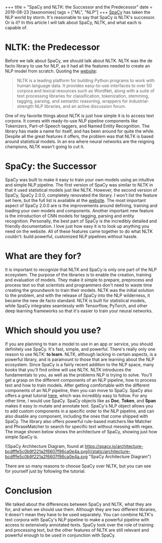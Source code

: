 +++
title = "SpaCy and NLTK: the Successor and the Predecessor"
date = 2019-08-23
[taxonomies]
tags = ["ML", "NLP"]
+++
[SpaCy](https://spacy.io/) has taken the NLP world by storm. It's reasonable to say that SpaCy is NLTK's successor. Or is it? In this article I will talk about SpaCy, NLTK, and what each is capable of.

# NLTK: the Predecessor

Before we talk about SpaCy, we should talk about NLTK. NLTK was the de facto library to use for NLP, as it had all the features needed to create an NLP model from scratch. Quoting the [website](https://www.nltk.org/):

> NLTK is a leading platform for building Python programs to work with human language data. It provides easy-to-use interfaces to over 50 corpora and lexical resources such as WordNet, along with a suite of text processing libraries for classification, tokenization, stemming, tagging, parsing, and semantic reasoning, wrappers for industrial-strength NLP libraries, and an active discussion forum.

One of my favorite things about NLTK is just how simple it is to access text corpora. It comes with ready-to-use NLP pipeline components like Tokenizers, Part-of-Speech taggers, and Named Entity Recognition. The library has made a name for itself, and has been around for quite the while. Despite all the great features it offers, the problem was that NLTK is based around statistical models. In an era where neural networks are the reigning champions, NLTK wasn't going to cut it.

# SpaCy: the Successor

SpaCy was built to make it easy to train your own models using an intuitive and simple NLP pipeline. The first version of SpaCy was similar to NLTK in that it used statistical models just like NLTK. However, the second version of SpaCy, SpaCy 2.0.0, completely renovated the library. I won't list the feature set here, but the full list is available at the [website](https://spacy.io/usage/v2). The most important aspect of SpaCy 2.0.0 are is the improvements around defining, training and loading your own models and components. Another important new feature is the introduction of CNN models for tagging, parsing and entity recognition. Personally, the best part of SpaCy is the incredibly detailed and friendly documentation. I love just how easy it is to look up anything you need on the website. All of these features came together to do what NLTK couldn't: build powerful, customized NLP pipelines without hassle. 

# What are they for?

It is important to recognize that NLTK and SpaCy is only one part of the NLP ecosystem. The purpose of the libraries is to enable the creation, training and evaluation of models. They make it simple to prepare, preprocess and process text so that scientists and programmers don't need to waste time creating the groundwork to train their models. NLTK was the initial solution to the problem, and with the release of SpaCy into the NLP wilderness, it became the new de facto standard. NLTK is built for statistical models, while SpaCy integrates seamlessly with Tensorflow, PyTorch, and other deep learning frameworks so that it's easier to train your neural networks.

# Which should you use?

If you are planning to train a model to use in an app or service, you should definitely use SpaCy. It's fast, simple, and powerful. There's really only one reason to use NLTK: **to learn**. NLTK, although lacking in certain aspects, is a powerful library, and is paramount to those that are learning about the NLP ecosystem. Since SpaCy is a fairly recent addition to the NLP space, many books that you'll find online will use NLTK. NLTK introduces the fundamentals to you, as well as the problems NLP is trying to solve. You'll get a grasp on the different components of an NLP pipeline, how to process text and how to train models. After getting comfortable with the different components of an NLP pipeline, then you can move to SpaCy. SpaCy also offers a great tutorial [here](https://course.spacy.io/), which was incredibly easy to follow. For any other time, I would use SpaCy. SpaCy objects like as **Doc**, **Token**, and **Span** makes it easy to mutate and annotate text. SpaCy's NLP object allows you to add custom components in a specific order to the NLP pipeline, and can also disable any component, including the ones that come shipped with SpaCy. The library also offers powerful rule-based matchers like Matcher and PhraseMatcher to search for specific text without messing with regex. The image shown below shows the architecture of SpaCy, showing just how simple SpaCy is. 

![SpaCy Architecture Diagram, found at https://spacy.io/architecture-bcdfffe5c0b9f221a2f6607f96ca0e4a.svg](/static/architecture-bcdfffe5c0b9f221a2f6607f96ca0e4a.svg "SpaCy Architecture Diagram")

There are so many reasons to choose SpaCy over NLTK, but you can see for yourself just by following the tutorial.

# Conclusion

We talked about the differences between SpaCy and NLTK, what they are for, and when we should use them. Although they are two different libraries, it doesn't mean they have to be used separately. You can combine NLTK's text corpora with SpaCy's NLP pipeline to make a powerful pipeline with access to extensively annotated texts. SpaCy took over the role of training and processing text, but the other features of NLTK are still relevant and powerful enough to be used in conjunction with SpaCy.
